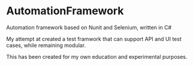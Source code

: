# AutomationFramework
Automation framework based on Nunit and Selenium, written in C#

My attempt at created a test framwork that can support API and UI test cases, while remaining modular.

This has been created for my own education and experimental purposes.
